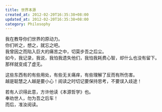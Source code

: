 ```yaml
---
title: 世界本源
created_at: 2012-02-20T16:35:38+08:00
updated_at: 2012-02-20T16:35:38+08:00
category: Philosophy
---
```


我在教导你们世界的原动力。  
你们听之，想之，就忘之吧。  
我曾因之而陷入巨大的痛苦之中，切莫步吾之后尘。  
如今，我记录，我说，我怕我遗失他们，我怕我耗费心智，却什么也没有留下。  
那样就变成了虚无。  

这些东西有的有些用处，有些无关痛痒，有些理解了反而有所伤害。  
越是聪慧之人越是要小心！阅读之时切记要保持思考，不要误入歧途！  

若有人识得此意，方许他读《本源哲学》也。  
奉劝世人，勿为吾之后车！  
而后，准汝阅读。  
